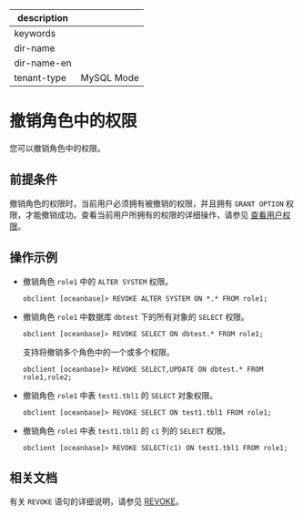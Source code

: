|description||
|---|---|
|keywords||
|dir-name||
|dir-name-en||
|tenant-type|MySQL Mode|

# 撤销角色中的权限

您可以撤销角色中的权限。

## 前提条件

撤销角色的权限时，当前用户必须拥有被撤销的权限，并且拥有 `GRANT OPTION` 权限，才能撤销成功。查看当前用户所拥有的权限的详细操作，请参见 [查看用户权限](../400.view-user-permissions-of-mysql-mode.md)。

## 操作示例

* 撤销角色 `role1` 中的 `ALTER SYSTEM` 权限。

  ```shell
  obclient [oceanbase]> REVOKE ALTER SYSTEM ON *.* FROM role1;
  ```

* 撤销角色 `role1` 中数据库 `dbtest` 下的所有对象的 `SELECT` 权限。

  ```shell
  obclient [oceanbase]> REVOKE SELECT ON dbtest.* FROM role1;
  ```

  支持将撤销多个角色中的一个或多个权限。

  ```shell
  obclient [oceanbase]> REVOKE SELECT,UPDATE ON dbtest.* FROM role1,role2;
  ```

* 撤销角色 `role1` 中表 `test1.tbl1` 的 `SELECT` 对象权限。

  ```shell
  obclient [oceanbase]> REVOKE SELECT ON test1.tbl1 FROM role1;
  ```

* 撤销角色 `role1` 中表 `test1.tbl1` 的 `c1` 列的 `SELECT` 权限。

  ```shell
  obclient [oceanbase]> REVOKE SELECT(c1) ON test1.tbl1 FROM role1;
  ```

## 相关文档

有关 `REVOKE` 语句的详细说明，请参见 [REVOKE](../../../../../../700.reference/500.sql-reference/100.sql-syntax/200.common-tenant-of-mysql-mode/600.sql-statement-of-mysql-mode/7700.revoke-of-mysql-mode.md)。

